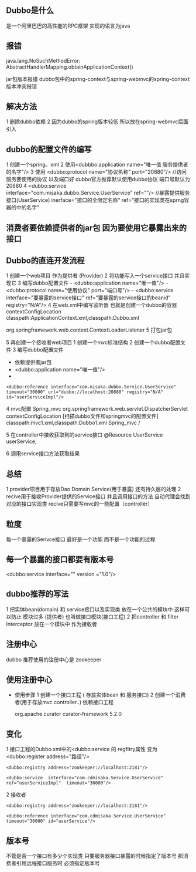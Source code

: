 ## Dubbo是什么
 是一个阿里巴巴的高性能的RPC框架 实现的语言为java
 

## 报错
java.lang.NoSuchMethodError: AbstractHandlerMapping.obtainApplicationContext()

jar包版本报错 dubbo包中的spring-context与spring-webmvc的spring-context版本冲突报错

## 解决方法 
 1 删除dubbo依赖
  2 因为dubbo的spring版本较低 所以放在spring-webmvc后面 引入
 

## dubbo的配置文件的编写
1 创建一个spring。xml
2 使用<dubbbo:application name="唯一值 服务提供者的名字"/>
3 使用 <dubbo:protocol name="协议名称” port="20880"/>                  //访问服务要使用的协议 以及端口好 dubbo官方推荐默认使用dubbo协议 端口号默认为20880
4 <dubbo:service interface="com.misaka.dubbo.Service.UserService" ref=""/> //暴露提供服务接口(UserService) inerface="接口的全限定名称“ ref="接口的实现类在sprng容器的中的名字"


## 消费者要依赖提供者的jar包 因为要使用它暴露出来的接口


## Dubbo的直连开发流程
  1 创建一个web项目 作为提供者 (Provider)
  2 将功能写入一个service接口 并且实现它
  3 编写dubbo配置文件
     - <dubbo:application name="唯一值"/>
     - <dubbo:protocol name="使用协议" port="端口号"/>
     - <dubbo:service interface="要暴露的service接口" ref="要暴露的service接口的beanid" registry="N/A"/>
  4 在web.xml中编写监听器 也就是创建一个dubbo的容器
  <context-param>
    <param-name>contextConfigLocation</param-name>
    <param-value>classpath:ApplicationContext.xml,classpath:Dubbo.xml</param-value>
  </context-param>

  <listener>
    <listener-class>org.springframework.web.context.ContextLoaderListener</listener-class>
  </listener>
  5 打包jar包
       
 5 再创建一个接收者web项目
  1 创建一个mvc标准结构
  2 创建一个dubbo配置文件
  3 编写dubbo配置文件
   - 依赖提供者jar包
   - <dubbo:application name="唯一值"/>
   - <!--    引用远程服务接口
     id 远程服务接口的代理对象名称
     interface 你要调用的远程服务的接口的全限定类名
       url 地址
        register 注册中心 N/A 代表直连-->
    <dubbo:reference interface="com.misaka.dubbo.Service.UserService" timeout="30000" url="dubbo://localhost:20880" registry="N/A" id="userServiceImpl"/>

  4 mvc配置
  <servlet>
  <servlet-name>Spring_mvc</servlet-name>
  <servlet-class>org.springframework.web.servlet.DispatcherServlet</servlet-class>
  <init-param>
  <param-name>contextConfigLocation</param-name>
                                     [扫描dubbo文件和springmvc的配置文件]
  <param-value>classpath:mvc1.xml,classpath:Dubbo1.xml</param-value>
  </init-param>
  </servlet>
  <servlet-mapping>
  <servlet-name>Spring_mvc</servlet-name>
  <url-pattern>/</url-pattern>
  </servlet-mapping>
  
  5 在controller中接收获取到的service接口
  @Resource
  UserService userService;
   
6 调用service接口方法获取结果

## 总结 
 1 provider项目用于存放Dao Domain Service(用于暴露) 还有持久层的处理
  2 recive用于接收Provider提供的Service接口 并且调用接口的方法 自动代理会找到对应的接口实现类 recive只需要写mvc的一些配置（controller）
 
## 粒度
 每一个暴露的Serivce接口 最好是一个功能 而不是一个功能的过程
 ## 每一个暴露的接口都要有版本号
 <dubbo:service interface="" version ="1.0"/>
 
## dubbo推荐的写法 
 1 把实体bean(domain) 和 service接口以及实现类 放在一个公共的模块中
   这样可以防止 模块过多 (提供者) 也叫做接口模块(接口工程)
 2 把controller 和 filter Interceptor 放在一个模块中 作为接收者
 
## 注册中心
 dubbo 推荐使用的注册中心是 zookeeper
 
## 使用注册中心
 - 使用步骤 
  1 创建一个接口工程 ( 存放实体bean 和 服务接口)
  2 创建一个消费者(用于存放mvc controller..) 依赖接口工程

   


   <!--    zookeeper依赖-->
    <!-- https://mvnrepository.com/artifact/org.apache.curator/curator-framework -->
    <dependency>
      <groupId>org.apache.curator</groupId>
      <artifactId>curator-framework</artifactId>
      <version>5.2.0</version>
    </dependency>

## 变化 
 1 接口工程的Dubbo.xml中的<dubbo:service 的 regfitry属性 变为  <dubbo:register address="路径"/>
 <!--    指定注册中心的端口号 地址-->
    <dubbo:registry address="zookeeper://localhost:2181"/>
<!--    暴露接口-->
    <dubbo:service  interface="com.cdmisaka.Service.UserService" ref="userServiceImpl"  timeout="30000"/>

2 接收者
<!--    链接注册中心-->
    <dubbo:registry address="zookeeper://localhost:2181"/>
<!--  指定业务对象  -->
    <dubbo:reference interface="com.cdmisaka.Service.UserService" timeout="30000" id="userService"/>

## 版本号
 不管是否一个接口有多少个实现类 只要服务器接口暴露的时候指定了版本号 那消费者引用远程接口服务时 必须指定版本号